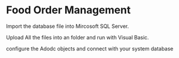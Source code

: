 ﻿# Food Order Management

Import the database file into Mircosoft SQL Server.

Upload All the files into an folder and run with Visual Basic.

configure the Adodc objects and connect with your system database
